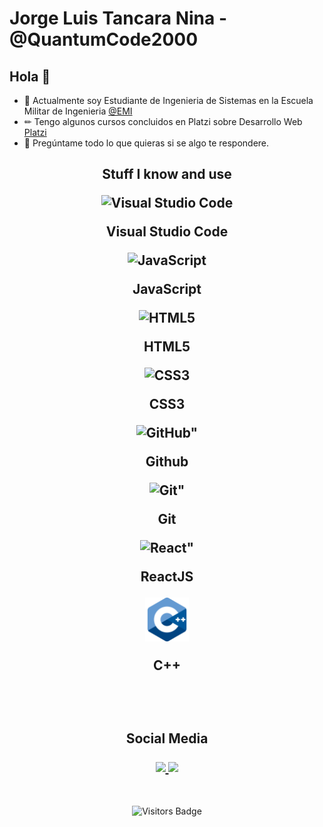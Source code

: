 # Jorge Luis Tancara Nina - @QuantumCode2000

## Hola 👋
<!--
Soy un chico boliviano apasionado por aprender sobre tecnología, puedes ver un poco de mi portafolio en programación [acá](https://kevinmorales.xyz/). En este momento te puedo ayudar sobre marketing digital, SEO y consejos para impulsar tu proyecto.-->

- 🚀 Actualmente soy Estudiante de Ingenieria de Sistemas en la Escuela Militar de Ingenieria [@EMI](https://www.emi.edu.bo/)
- ✏ Tengo algunos cursos concluidos en Platzi sobre Desarrollo Web  [Platzi](https://platzi.com)
- 💭 Pregúntame todo lo que quieras si se algo te respondere.


<h2 align="center">
<p>Stuff I know and use</p>
<span><img alt="Visual Studio Code" height="70px"  src="https://user-images.githubusercontent.com/674621/71187801-14e60a80-2280-11ea-94c9-e56576f76baf.png"/>
<p>Visual Studio Code</p></span>
<span><img alt="JavaScript" height="70px" src="https://www.freepnglogos.com/uploads/javascript-png/javascript-logo-transparent-logo-javascript-images-3.png"/>
<p>JavaScript</p></span>
<span><img alt="HTML5" height="70px" src="https://icones.pro/wp-content/uploads/2021/05/icone-html-orange.png" />
<p>HTML5</p></span>
<span><img alt="CSS3" height="70px" src="https://maxcdn.icons8.com/Share/icon/Logos//css31600.png" />
<p>CSS3</p></span>
<span><img alt=GitHub" height="70px" src="http://pngimg.com/uploads/github/github_PNG53.png" />
<p>Github</p></span>
<span><img alt=Git" height="70px" src="https://upload.wikimedia.org/wikipedia/commons/thumb/e/e0/Git-logo.svg/1280px-Git-logo.svg.png" />
<p>Git</p></span>
<span><img alt=React" height="70px" src="https://sc04.alicdn.com/kf/U0721a48732814105aae97d2245765dd2a.png"/>
<p>ReactJS</p></span>
<span><img alt=C++" height="70px" src="https://raw.githubusercontent.com/github/explore/80688e429a7d4ef2fca1e82350fe8e3517d3494d/topics/cpp/cpp.png" />
<p>C++</p></span>
<br> <br>
 

<p>Social Media</p>
<a href="https://www.linkedin.com/in/jorge-luis-tancara-nina-2700421b2/">
    <img src="https://img.shields.io/badge/LinkedIn-7289DA?style=for-the-badge&logo=linkedin&logoColor=white">
</a>
<a href="https://twitter.com/JorgeLuisTanca1">
    <img src="https://img.shields.io/badge/Twitter-E4405F?style=for-the-badge&logo=twitter&logoColor=white">
</a> </h2>

<br />
<p align="center">
<img src="https://komarev.com/ghpvc/?username=QuantumCode2000&style=flat-square&color=0066ff" alt="Visitors Badge"/>
</p>
